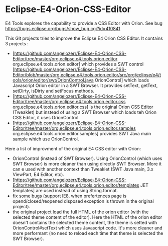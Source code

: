 Eclipse-E4-Orion-CSS-Editor
===========================

E4 Tools explores the capability to provide a CSS Editor with Orion. See bug https://bugs.eclipse.org/bugs/show_bug.cgi?id=410841

This Git projects tries to improve the Eclipse E4 Orion CSS Editor. It contains 3 projects : 

 * [https://github.com/angelozerr/Eclipse-E4-Orion-CSS-Editor/tree/master/org.eclipse.e4.tools.orion.editor org.eclipse.e4.tools.orion.editor] which provides
a SWT control [https://github.com/angelozerr/Eclipse-E4-Orion-CSS-Editor/blob/master/org.eclipse.e4.tools.orion.editor/src/org/eclipse/e4/tools/orion/editor/swt/OrionControl.java OrionControl]
which loads Javascript Orion editor in a SWT Browser. It provides setText, getText, setDirty, isDirty and setFocus methods.
 * [https://github.com/angelozerr/Eclipse-E4-Orion-CSS-Editor/tree/master/org.eclipse.e4.tools.orion.editor.css org.eclipse.e4.tools.orion.editor.css] is the original 
Orion CSS Editor (Tweaklet) but instead of using a SWT Browser which loads teh Orion CSS Editor, it uses OrionControl.
 * [https://github.com/angelozerr/Eclipse-E4-Orion-CSS-Editor/tree/master/org.eclipse.e4.tools.orion.editor.samples org.eclipse.e4.tools.orion.editor.samples] provides SWT Java main sample
which use OrionControl.

Here a list of improvment of the original E4 CSS editor with Orion: 

 * OrionControl (instead of SWT Browser). Using OrionControl (which uses SWT Browser) is more cleaner than using directly SWT Browser. More it can e used with another context than Tweaklet
(SWT Java main, 3.x ViewPart, E4 Editor, etc).
 * [https://github.com/angelozerr/Eclipse-E4-Orion-CSS-Editor/tree/master/org.eclipse.e4.tools.orion.editor/templates JET templates] are used instead of using String.format.
 * fix some bugs (support IE8, when prefertences page is opend/closed/reopened disposed exception is thrown in the original project).
 * the original project load the full HTML of the orion editor (with the selected theme content of the editor). Here the HTML of the orion editor
 doesn't contains the selected theme content, the theme is setted with OrionControl#setText which uses Javascript code. It's more cleaner and more performant (no need to reload each time that theme is selected the SWT Browser).
